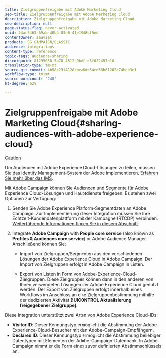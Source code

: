 ```yaml
---
title: Zielgruppenfreigabe mit Adobe Marketing Cloud
seo-title: Zielgruppenfreigabe mit Adobe Marketing Cloud
description: Zielgruppenfreigabe mit Adobe Marketing Cloud
seo-description: null
page-status-flag: never-activated
uuid: 24ac3463-69ab-48b4-85e0-4fe1948bf5ed
contentOwner: sauviat
products: SG_CAMPAIGN/CLASSIC
audience: integrations
content-type: reference
topic-tags: audience-sharing
discoiquuid: 8f295058-5a78-4512-9bdf-d5f022457e10
translation-type: tm+mt
source-git-commit: 4b98c23f4120cbea6dd54cd68b61202e74bee3e1
workflow-type: tm+mt
source-wordcount: '248'
ht-degree: 62%

---
```



# Zielgruppenfreigabe mit Adobe Marketing Cloud{#sharing-audiences-with-adobe-experience-cloud}

>[!CAUTION]
>
>Um Audiencen mit Adobe Experience Cloud-Lösungen zu teilen, müssen Sie das Identity Management-System der Adobe implementieren. [Erfahren Sie mehr über das IMS](../../integrations/using/about-adobe-id.md).

Mit Adobe Campaign können Sie Audiencen und Segmente für Adobe Experience Cloud-Lösungen und Hauptdienste freigeben. Es stehen zwei Optionen zur Verfügung:

1. Senden Sie Adobe Experience Platform-Segmentdaten an Adobe Campaign. Zur Implementierung dieser Integration müssen Sie Ihre Echtzeit-Kundendatenplattform mit der Kampagne (RTCDP) verbinden. [Weiterführende Informationen finden Sie in diesem Abschnitt](https://docs.adobe.com/content/help/de-DE/experience-platform/rtcdp/destinations/destinations-cat/adobe-destinations/adobe-campaign-destination.html).


1. Integrate **Adobe Campaign** with **People core service** (also known as **Profiles &amp; Audiences core service**) or Adobe Audience Manager. Anschließend können Sie:

   * Import von Zielgruppen/Segmenten aus den verschiedenen Lösungen der Adobe Experience Cloud in Adobe Campaign. Der Import von Zielgruppen erfolgt in Adobe Campaign in Listen.

   * Export von Listen in Form von Adobe-Experience-Cloud-Zielgruppen. Diese Zielgruppen können dann in den anderen von Ihnen verwendeten Lösungen der Adobe Experience Cloud genutzt werden. Der Export von Zielgruppen erfolgt innerhalb eines Workflows im Anschluss an eine Zielgruppenbestimmung mithilfe der dedizierten Aktivität **[!UICONTROL Aktualisierung freigegebener Zielgruppe]**.

Diese Integration unterstützt zwei Arten von Adobe Experience Cloud-IDs:

* **Visitor ID**: Dieser Kennungstyp ermöglicht die Abstimmung der Adobe-Experience-Cloud-Besucher mit den Adobe-Campaign-Empfängern.
* **Declared ID**: Dieser Kennungstyp ermöglicht die Abstimmung beliebiger Datentypen mit Elementen der Adobe-Campaign-Datenbank. In Adobe Campaign nimmt er die Form eines zuvor definierten Abstimmschlüssels an.
